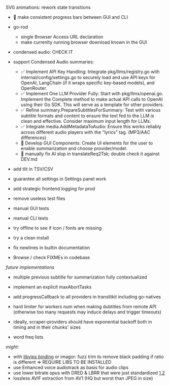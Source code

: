 SVG animations: rework state transitions

- 🤯 make consistent progress bars between GUI and CLI

- go-rod
  - single Browser Access URL declaration
  - make currenlty running browser download known in the GUI

- condensed audio: CHECK IT

- support Condensed Audio summaries:
  - ✅ Implement API Key Handling: Integrate pkg/llms/registry.go with internal/config/settings.go to securely load and use API keys for OpenAI, LangChain (if it wraps specific key-based models), and OpenRouter.
  - ✅ Implement One LLM Provider Fully: Start with pkg/llms/openai.go. Implement the Complete method to make actual API calls to OpenAI using their Go SDK. This will serve as a template for other providers.
  - ✅ Refine summary.PrepareSubtitlesForSummary: Test with various subtitle formats and content to ensure the text fed to the LLM is clean and effective. Consider maximum input length for LLMs.
  - ✅ Integrate media.AddMetadataToAudio: Ensure this works reliably across different audio players with the "lyrics" tag. (MP3/AAC differences)
  - 🔳 Develop GUI Components: Create UI elements for the user to enable summarization and choose provider/model.
  - 🔳 manually fix AI slop in translateReq2Tsk; double check it against DEV.md
  
- add tlit in TSV/CSV

- guarantee all settings in Settings panel work




- add strategic frontend logging for prod

- remove useless test files

- manual GUI tests
- manual CLI tests
- try offline to see if icon / fonts are missing

- try a clean install


- fix newlines in builtin documentation
- Browse / check FIXMEs in codebase










*future implementations*

- multiple previous subtitle for summarization fully contextualized

- implement an explicit maxAbortTasks
- add progressCallback to all providers in translitkit including go-natives

- hard limiter for workers num when making dubtitles from remote API (otherwise too many requests may induce delays and trigger timeouts)
- ideally, scraper-providers should have exponential backoff both in timing and in their chunks' sizes

- word freq lists

*might:*

- with [libvips binding](https://github.com/h2non/bimg) or imagor: fuzz trim to remove black padding if ratio is different => REQUIRE LIBS TO BE INSTALLED
- use Enhanced voice audiotrack as basis for audio clips
- use lower bitrate opus with DRED & LBRR that were just standardized [1](https://opus-codec.org/),[2](https://datatracker.ietf.org/doc/draft-ietf-mlcodec-opus-extension/)
- lossless AVIF extraction from AV1 (HQ but worst than JPEG in size)

